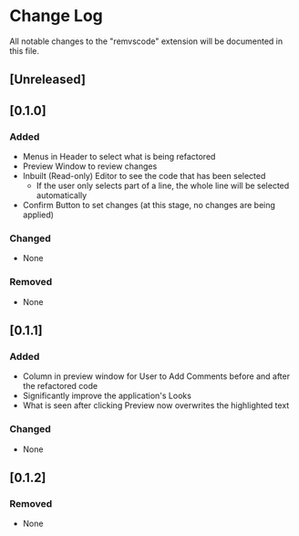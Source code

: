 # Change Log

All notable changes to the "remvscode" extension will be documented in this file.

## [Unreleased]

## [0.1.0]

### Added

- Menus in Header to select what is being refactored
- Preview Window to review changes
- Inbuilt (Read-only) Editor to see the code that has been selected
    - If the user only selects part of a line, the whole line will be selected
      automatically
- Confirm Button to set changes (at this stage, no changes are being applied)

### Changed
- None

### Removed
- None

## [0.1.1]

### Added

- Column in preview window for User to Add Comments before and after the
  refactored code
- Significantly improve the application's Looks
- What is seen after clicking Preview now overwrites the highlighted text

### Changed
- None

## [0.1.2]

### Removed
- None